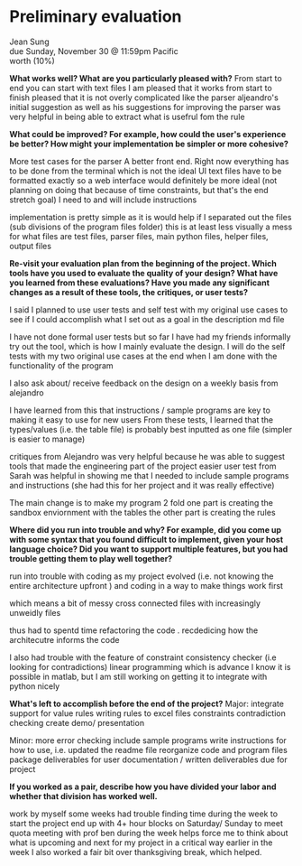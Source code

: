 # Preliminary evaluation
Jean Sung  
due Sunday, November 30 @ 11:59pm Pacific  
worth (10%)

**What works well? What are you particularly pleased with?**
From start to end you can start with text files
I am pleased that it works from start to finish
pleased that it is not overly complicated
like the parser aljeandro's initial suggestion as well as his suggestions for improving the parser was very helpful in being able to extract what is usefrul fom the rule  


**What could be improved? For example, how could the user's experience be better? How might your implementation be simpler or more cohesive?**

More test cases for the parser
 A better front end. Right now everything has to be done from the terminal which is not the ideal UI
 text files have to be formatted exactly so 
 a web interface would definitely be more ideal (not planning on doing that because of time constraints, but that's the end stretch goal)
I need to and will include instructions 

implementation is pretty simple as it is
would help if I separated out the files (sub divisions of the program files folder) this is at least less visually a mess for what files are test files, parser files, main python files, helper files, output files


**Re-visit your evaluation plan from the beginning of the project. Which tools have you used to evaluate the quality of your design? What have you learned from these evaluations? Have you made any significant changes as a result of these tools, the critiques, or user tests?**

I said I planned to use user tests and self test with my original use cases to see if I could accomplish what I set out as a goal in the description md file

I have not done formal user tests but so far I have had my friends informally try out the tool, which is how I mainly evaluate the design. I will do the self tests with my two original use cases at the end when I am done with the functionality of the program 

I also ask about/ receive feedback on the design on a weekly basis from alejandro 

I have learned from this that 
instructions / sample programs are key to making it easy to use for new users 
From these tests, I learned that the types/values (i.e. the table file) is probably best inputted as one file (simpler is easier to manage) 

critiques from Alejandro was very helpful because he was able to suggest tools that made the engineering part of the project easier
user test from Sarah was helpful in showing me that I needed to include sample programs and instructions (she had this for her project and it was really effective) 

The main change is to make my program 2 fold
one part is creating the sandbox enviornment with the tables
the other part is creating the rules

**Where did you run into trouble and why? For example, did you come up with some syntax that you found difficult to implement, given your host language choice? Did you want to support multiple features, but you had trouble getting them to play well together?**

run into trouble with coding as my project evolved (i.e. not knowing the entire architecture upfront ) and coding in a way to make things work first 

which means a bit of messy cross connected files with increasingly unweidly files 

thus had to spentd time refactoring the code . recdedicing how the architecutre informs the code

I also had trouble with the feature of constraint consistency checker (i.e looking for contradictions)
linear programming 
which is advance
I know it is possible in matlab, but I am still working on getting it to integrate with python nicely 


**What's left to accomplish before the end of the project?**
Major:
integrate support for value rules
writing rules to excel files
constraints contradiction checking
create demo/ presentation 

Minor: 
more error checking 
include sample programs
write instructions for how to use, i.e. updated the readme file 
reorganize code and program files
package deliverables for user 
documentation / written deliverables due for project

**If you worked as a pair, describe how you have divided your labor and whether that division has worked well.**

work by myself 
some weeks had trouble finding time during the week to start the project
end up with 4+ hour blocks on Saturday/ Sunday to meet quota
meeting with prof ben during the week helps force me to think about what is upcoming and next for my project in a critical way earlier in the week
I also worked a fair bit over thanksgiving break, which helped. 